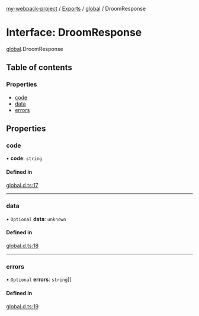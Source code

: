 [my-webpack-project](../README.md) / [Exports](../modules.md) / [global](../modules/global.md) / DroomResponse

# Interface: DroomResponse

[global](../modules/global.md).DroomResponse

## Table of contents

### Properties

- [code](global.DroomResponse.md#code)
- [data](global.DroomResponse.md#data)
- [errors](global.DroomResponse.md#errors)

## Properties

### code

• **code**: `string`

#### Defined in

[global.d.ts:17](https://github.com/hitendrarao/location/blob/56352cf/src/global.d.ts#L17)

___

### data

• `Optional` **data**: `unknown`

#### Defined in

[global.d.ts:18](https://github.com/hitendrarao/location/blob/56352cf/src/global.d.ts#L18)

___

### errors

• `Optional` **errors**: `string`[]

#### Defined in

[global.d.ts:19](https://github.com/hitendrarao/location/blob/56352cf/src/global.d.ts#L19)
